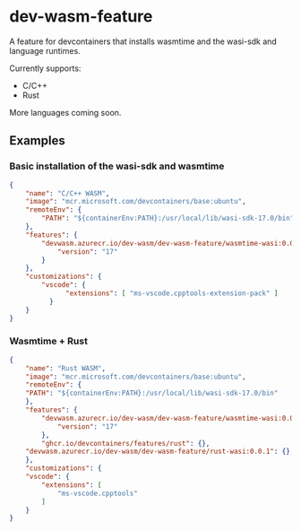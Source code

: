# dev-wasm-feature
A feature for devcontainers that installs wasmtime and the wasi-sdk and language runtimes.

Currently supports:
* C/C++
* Rust

More languages coming soon.

## Examples

### Basic installation of the wasi-sdk and wasmtime
```json
{
    "name": "C/C++ WASM",
    "image": "mcr.microsoft.com/devcontainers/base:ubuntu",
    "remoteEnv": {
  	    "PATH": "${containerEnv:PATH}:/usr/local/lib/wasi-sdk-17.0/bin"
    },
    "features": {
        "devwasm.azurecr.io/dev-wasm/dev-wasm-feature/wasmtime-wasi:0.0.4": {
            "version": "17"
        }
    },
    "customizations": {
        "vscode": {
	          "extensions": [ "ms-vscode.cpptools-extension-pack" ]
	      }
    }
}
```

### Wasmtime + Rust
```json
{
    "name": "Rust WASM",
    "image": "mcr.microsoft.com/devcontainers/base:ubuntu",
    "remoteEnv": {
	"PATH": "${containerEnv:PATH}:/usr/local/lib/wasi-sdk-17.0/bin"
    },
    "features": {
        "devwasm.azurecr.io/dev-wasm/dev-wasm-feature/wasmtime-wasi:0.0.4": {
            "version": "17"
        },
        "ghcr.io/devcontainers/features/rust": {},
	"devwasm.azurecr.io/dev-wasm/dev-wasm-feature/rust-wasi:0.0.1": {}
    },
    "customizations": {
	"vscode": {
		"extensions": [
			"ms-vscode.cpptools"
		]
    }
}
```

